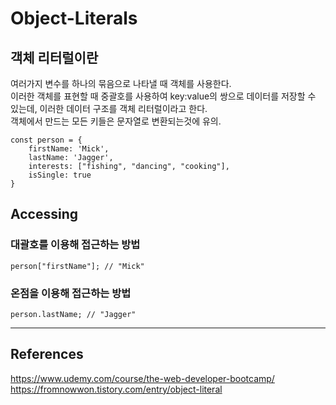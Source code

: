 # Object-Literals
## 객체 리터럴이란
여러가지 변수를 하나의 묶음으로 나타낼 때 객체를 사용한다.  
이러한 객체를 표현할 때 중괄호를 사용하여 key:value의 쌍으로 데이터를 저장할 수 있는데, 이러한 데이터 구조를 객체 리터럴이라고 한다.  
객체에서 만드는 모든 키들은 문자열로 변환되는것에 유의.  
```
const person = {
    firstName: 'Mick',
    lastName: 'Jagger',
    interests: ["fishing", "dancing", "cooking"],
    isSingle: true
}
```
## Accessing
### 대괄호를 이용해 접근하는 방법
```
person["firstName"]; // "Mick"
```
### 온점을 이용해 접근하는 방법
```
person.lastName; // "Jagger"
```

***
## References
https://www.udemy.com/course/the-web-developer-bootcamp/    
https://fromnowwon.tistory.com/entry/object-literal